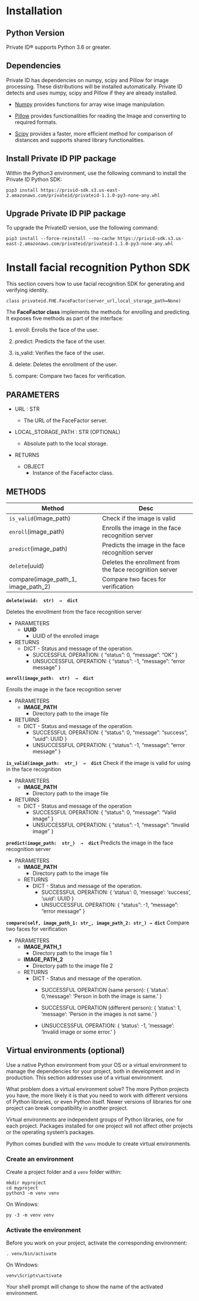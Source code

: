 # Installation

## Python Version

Private ID® supports Python 3.6 or greater. 

## Dependencies

Private ID has dependencies on numpy, scipy and Pillow for image processing. These distributions will be installed automatically. Private ID detects and uses numpy, scipy and Pillow if they are already installed.

-   [Numpy](https://pypi.org/project/numpy/)  provides functions for array wise image manipulation.
    
-   [Pillow](https://pypi.org/project/Pillow/)  provides functionalities for reading the Image and converting to required formats.
    
-   [Scipy](https://pypi.org/project/scipy/)  provides a faster, more efficient method for comparison of distances and supports shared library functionalities.
    
## Install Private ID PIP package

Within the Python3 environment, use the following command to install the Private ID Python SDK:

    pip3 install https://privid-sdk.s3.us-east-2.amazonaws.com/privateid/privateid-1.1.0-py3-none-any.whl

## Upgrade Private ID PIP package

To upgrade the PrivateID version, use the following command:

    pip3 install --force-reinstall --no-cache https://privid-sdk.s3.us-east-2.amazonaws.com/privateid/privateid-1.1.0-py3-none-any.whl

# Install facial recognition Python SDK

This section covers how to use facial recognition SDK for generating and verifying identity.

    class privateid.FHE.FaceFactor(server_url,local_storage_path=None)

The **FaceFactor class** implements the methods for enrolling and predicting.
It exposes five methods as part of the interface:

1. enroll: Enrolls the face of the user.

2. predict: Predicts the face of the user.

3. is_valid: Verifies the face of the user.

4. delete: Deletes the enrollment of the user.

5. compare: Compare two faces for verification.
    
## PARAMETERS

 - URL : STR
	 - The URL of the FaceFactor server.

 - LOCAL_STORAGE_PATH : STR (OPTIONAL)
	 - Absolute path to the local storage.

 - RETURNS
	 - OBJECT
		 - Instance of the FaceFactor class.

## METHODS
|Method| Desc  |
|--|--|
| `is_valid`(image_path) | Check if the image is valid |
| `enroll`(image_path) | Enrolls the image in the face recognition server |
| `predict`(image_path) | Predicts the image in the face recognition server |
|`delete`(uuid) | Deletes the enrollment from the face recognition server |
|compare(image_path_1, image_path_2) |  Compare two faces for verification |

**`delete(uuid:  str)  →  dict`**

Deletes the enrollment from the face recognition server

 - PARAMETERS
	 - **UUID**
		 - UUID of the enrolled image
 - RETURNS
	 - DICT - Status and message of the operation.
		 - SUCCESSFUL OPERATION: 
	{
    “status”: 0, “message”: “OK”
    }
		 - UNSUCCESSFUL OPERATION:
{
“status”: -1, “message”: “error message”
}

**`enroll(image_path:  str)  →  dict`**

Enrolls the image in the face recognition server

 - PARAMETERS
	 - **IMAGE_PATH**
		 - Directory path to the image file
 - RETURNS
	 - DICT - Status and message of the operation.
		 - SUCCESSFUL OPERATION: 
	{
    “status”: 0, “message”: “success”, “uuid”: UUID
    }
		 - UNSUCCESSFUL OPERATION:
{
“status”: -1, “message”: “error message”
}

**`is_valid(image_path:  str_)  →  dict`**
Check if the image is valid for using in the face recognition

 - PARAMETERS
	 - **IMAGE_PATH**
		 - Directory path to the image file
 - RETURNS
	 - DICT - Status and message of the operation
		 - SUCCESSFUL OPERATION:
{
“status”: 0, “message”: “Valid image”
}
		 - UNSUCCESSFUL OPERATION:
{
“status”: -1, “message”: “Invalid image”
}

**`predict(image_path:  str_)  →  dict`**
Predicts the image in the face recognition server

 - PARAMETERS
	 - **IMAGE_PATH**
		 - Directory path to the image file
	 - RETURNS
		 - DICT - Status and message of the operation.
			 - SUCCESSFUL OPERATION:
{
‘status’: 0, ‘message’: ‘success’, ‘uuid’: UUID
}
			 - UNSUCCESSFUL OPERATION:
{
“status”: -1, “message”: “error message”
}

**`compare(self, image_path_1: str_, image_path_2: str_) → dict`**
Compare two faces for verification 

- PARAMETERS
	 - **IMAGE_PATH_1**
	 	 - Directory path to the image file 1
	 - **IMAGE_PATH_2**
	 	 - Directory path to the image file 2
	 - RETURNS
	 	 - DICT - Status and message of the operation.
	 	 	 - SUCCESSFUL OPERATION (same person):
{
’status’: 0,’message’: ’Person in both the image is same.’
}

	 	 	 - SUCCESSFUL OPERATION  (different person):
{
’status’: 1, ’message’: ’Person in the images is not same.’
}

	 	 	 - UNSUCCESSFUL OPERATION:
{
’status’: -1, ’message’: ’Invalid image or some error.’
}
## Virtual environments (optional)

Use a native Python environment from your OS or a virtual environment to manage the dependencies for your project, both in development and in production. This section addresses use of a virtual environment.

What problem does a virtual environment solve? The more Python projects you have, the more likely it is that you need to work with different versions of Python libraries, or even Python itself. Newer versions of libraries for one project can break compatibility in another project.

Virtual environments are independent groups of Python libraries, one for each project. Packages installed for one project will not affect other projects or the operating system’s packages.

Python comes bundled with the  `venv`  module to create virtual environments.

### Create an environment

Create a project folder and a  `venv`  folder within:

    mkdir myproject
    cd myproject
    python3 -m venv venv

On Windows:

    py -3 -m venv venv

### Activate the environment

Before you work on your project, activate the corresponding environment:

    . venv/bin/activate

On Windows:

    venv\Scripts\activate

Your shell prompt will change to show the name of the activated environment.